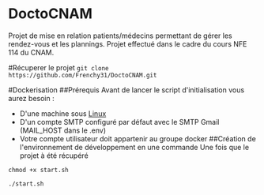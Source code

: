 # DoctoCNAM
Projet de mise en relation patients/médecins permettant de gérer les rendez-vous et les plannings.
Projet effectué dans le cadre du cours NFE 114 du CNAM.

#Récuperer le projet
`git clone https://github.com/Frenchy31/DoctoCNAM.git`

#Dockerisation
##Prérequis
Avant de lancer le script d'initialisation vous aurez besoin :
- D'une machine sous [Linux](https://www.opensourceforu.com/2020/03/reasons-to-use-linux/)
- D'un compte SMTP configuré par défaut avec le SMTP Gmail (MAIL_HOST dans le .env)
- Votre compte utilisateur doit appartenir au groupe docker
##Création de l'environnement de développement en une commande 
Une fois que le projet à été récupéré

`chmod +x start.sh`

`./start.sh`